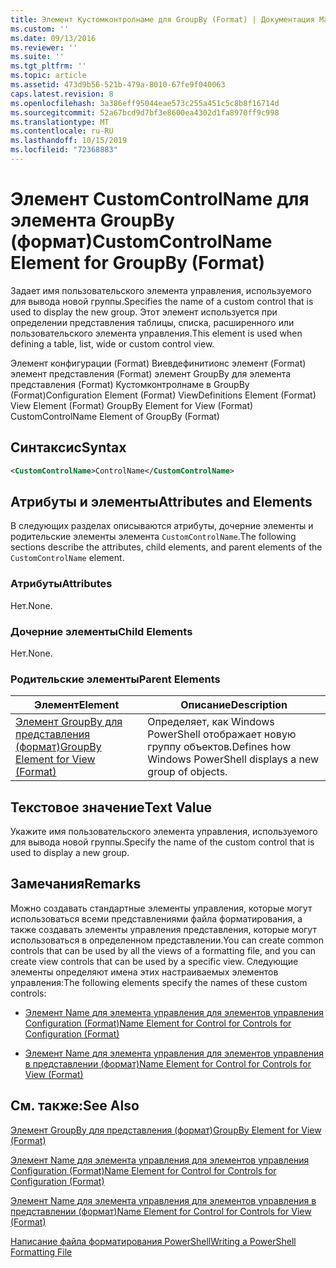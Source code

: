 ```yaml
---
title: Элемент Кустомконтролнаме для GroupBy (Format) | Документация Майкрософт
ms.custom: ''
ms.date: 09/13/2016
ms.reviewer: ''
ms.suite: ''
ms.tgt_pltfrm: ''
ms.topic: article
ms.assetid: 473d9b56-521b-479a-8010-67fe9f040063
caps.latest.revision: 8
ms.openlocfilehash: 3a386eff95044eae573c255a451c5c8b8f16714d
ms.sourcegitcommit: 52a67bcd9d7bf3e8600ea4302d1fa8970ff9c998
ms.translationtype: MT
ms.contentlocale: ru-RU
ms.lasthandoff: 10/15/2019
ms.locfileid: "72368883"
---
```

# <a name="customcontrolname-element-for-groupby-format"></a><span data-ttu-id="37c40-102">Элемент CustomControlName для элемента GroupBy (формат)</span><span class="sxs-lookup"><span data-stu-id="37c40-102">CustomControlName Element for GroupBy (Format)</span></span>

<span data-ttu-id="37c40-103">Задает имя пользовательского элемента управления, используемого для вывода новой группы.</span><span class="sxs-lookup"><span data-stu-id="37c40-103">Specifies the name of a custom control that is used to display the new group.</span></span> <span data-ttu-id="37c40-104">Этот элемент используется при определении представления таблицы, списка, расширенного или пользовательского элемента управления.</span><span class="sxs-lookup"><span data-stu-id="37c40-104">This element is used when defining a table, list, wide or custom control view.</span></span>

<span data-ttu-id="37c40-105">Элемент конфигурации (Format) Виевдефинитионс элемент (Format) элемент представления (Format) элемент GroupBy для элемента представления (Format) Кустомконтролнаме в GroupBy (Format)</span><span class="sxs-lookup"><span data-stu-id="37c40-105">Configuration Element (Format) ViewDefinitions Element (Format) View Element (Format) GroupBy Element for View (Format) CustomControlName Element of GroupBy (Format)</span></span>

## <a name="syntax"></a><span data-ttu-id="37c40-106">Синтаксис</span><span class="sxs-lookup"><span data-stu-id="37c40-106">Syntax</span></span>

```xml
<CustomControlName>ControlName</CustomControlName>
```

## <a name="attributes-and-elements"></a><span data-ttu-id="37c40-107">Атрибуты и элементы</span><span class="sxs-lookup"><span data-stu-id="37c40-107">Attributes and Elements</span></span>

<span data-ttu-id="37c40-108">В следующих разделах описываются атрибуты, дочерние элементы и родительские элементы элемента `CustomControlName`.</span><span class="sxs-lookup"><span data-stu-id="37c40-108">The following sections describe the attributes, child elements, and parent elements of the `CustomControlName` element.</span></span>

### <a name="attributes"></a><span data-ttu-id="37c40-109">Атрибуты</span><span class="sxs-lookup"><span data-stu-id="37c40-109">Attributes</span></span>

<span data-ttu-id="37c40-110">Нет.</span><span class="sxs-lookup"><span data-stu-id="37c40-110">None.</span></span>

### <a name="child-elements"></a><span data-ttu-id="37c40-111">Дочерние элементы</span><span class="sxs-lookup"><span data-stu-id="37c40-111">Child Elements</span></span>

<span data-ttu-id="37c40-112">Нет.</span><span class="sxs-lookup"><span data-stu-id="37c40-112">None.</span></span>

### <a name="parent-elements"></a><span data-ttu-id="37c40-113">Родительские элементы</span><span class="sxs-lookup"><span data-stu-id="37c40-113">Parent Elements</span></span>

|<span data-ttu-id="37c40-114">Элемент</span><span class="sxs-lookup"><span data-stu-id="37c40-114">Element</span></span>|<span data-ttu-id="37c40-115">Описание</span><span class="sxs-lookup"><span data-stu-id="37c40-115">Description</span></span>|
|-------------|-----------------|
|[<span data-ttu-id="37c40-116">Элемент GroupBy для представления (формат)</span><span class="sxs-lookup"><span data-stu-id="37c40-116">GroupBy Element for View (Format)</span></span>](./groupby-element-for-view-format.md)|<span data-ttu-id="37c40-117">Определяет, как Windows PowerShell отображает новую группу объектов.</span><span class="sxs-lookup"><span data-stu-id="37c40-117">Defines how Windows PowerShell displays a new group of objects.</span></span>|

## <a name="text-value"></a><span data-ttu-id="37c40-118">Текстовое значение</span><span class="sxs-lookup"><span data-stu-id="37c40-118">Text Value</span></span>

<span data-ttu-id="37c40-119">Укажите имя пользовательского элемента управления, используемого для вывода новой группы.</span><span class="sxs-lookup"><span data-stu-id="37c40-119">Specify the name of the custom control that is used to display a new group.</span></span>

## <a name="remarks"></a><span data-ttu-id="37c40-120">Замечания</span><span class="sxs-lookup"><span data-stu-id="37c40-120">Remarks</span></span>

<span data-ttu-id="37c40-121">Можно создавать стандартные элементы управления, которые могут использоваться всеми представлениями файла форматирования, а также создавать элементы управления представления, которые могут использоваться в определенном представлении.</span><span class="sxs-lookup"><span data-stu-id="37c40-121">You can create common controls that can be used by all the views of a formatting file, and you can create view controls that can be used by a specific view.</span></span> <span data-ttu-id="37c40-122">Следующие элементы определяют имена этих настраиваемых элементов управления:</span><span class="sxs-lookup"><span data-stu-id="37c40-122">The following elements specify the names of these custom controls:</span></span>

- [<span data-ttu-id="37c40-123">Элемент Name для элемента управления для элементов управления Configuration (Format)</span><span class="sxs-lookup"><span data-stu-id="37c40-123">Name Element for Control for Controls for Configuration (Format)</span></span>](./name-element-for-control-for-controls-for-configuration-format.md)

- [<span data-ttu-id="37c40-124">Элемент Name для элемента управления для элементов управления в представлении (формат)</span><span class="sxs-lookup"><span data-stu-id="37c40-124">Name Element for Control for Controls for View (Format)</span></span>](./name-element-for-control-for-controls-for-view-format.md)

## <a name="see-also"></a><span data-ttu-id="37c40-125">См. также:</span><span class="sxs-lookup"><span data-stu-id="37c40-125">See Also</span></span>

[<span data-ttu-id="37c40-126">Элемент GroupBy для представления (формат)</span><span class="sxs-lookup"><span data-stu-id="37c40-126">GroupBy Element for View (Format)</span></span>](./groupby-element-for-view-format.md)

[<span data-ttu-id="37c40-127">Элемент Name для элемента управления для элементов управления Configuration (Format)</span><span class="sxs-lookup"><span data-stu-id="37c40-127">Name Element for Control for Controls for Configuration (Format)</span></span>](./name-element-for-control-for-controls-for-configuration-format.md)

[<span data-ttu-id="37c40-128">Элемент Name для элемента управления для элементов управления в представлении (формат)</span><span class="sxs-lookup"><span data-stu-id="37c40-128">Name Element for Control for Controls for View (Format)</span></span>](./name-element-for-control-for-controls-for-view-format.md)

[<span data-ttu-id="37c40-129">Написание файла форматирования PowerShell</span><span class="sxs-lookup"><span data-stu-id="37c40-129">Writing a PowerShell Formatting File</span></span>](./writing-a-powershell-formatting-file.md)
